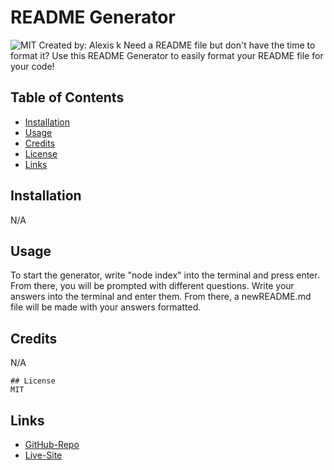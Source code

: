 
# README Generator
![MIT](https://img.shields.io/badge/License-MIT-yellow.svg)
Created by: Alexis k
Need a README file but don't have the time to format it? Use this README Generator to easily format your README file for your code!

## Table of Contents
- [Installation](#installation)
- [Usage](#usage)
- [Credits](#credits)
- [License](#license)
- [Links](#links)

## Installation
N/A

## Usage
To start the generator, write "node index" into the terminal and press enter. From there, you will be prompted with different questions. Write your answers into the terminal and enter them. From there, a newREADME.md file will be made with your answers formatted.

## Credits
N/A


    ## License
    MIT

## Links
- [GitHub-Repo](https://github.com/alexiskeet/challenge-9.git)
- [Live-Site](N/A)
    